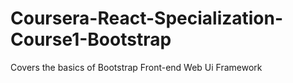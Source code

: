 # Coursera-React-Specialization-Course1-Bootstrap

Covers the basics of Bootstrap Front-end Web Ui Framework
